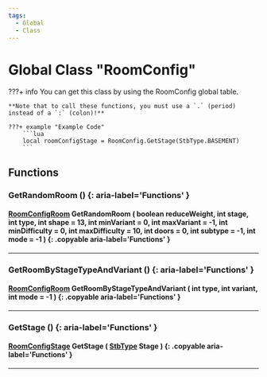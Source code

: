 ```yaml
---
tags:
  - Global
  - Class
---
```

# Global Class "RoomConfig"

???+ info
    You can get this class by using the RoomConfig global table.

    **Note that to call these functions, you must use a `.` (period) instead of a `:` (colon)!**
    
    ???+ example "Example Code"
        ```lua
        local roomConfigStage = RoomConfig.GetStage(StbType.BASEMENT)
        ```
        
## Functions

### GetRandomRoom () {: aria-label='Functions' }
#### [RoomConfigRoom](RoomConfigRoom.md) GetRandomRoom ( boolean reduceWeight, int stage, int type, int shape = 13, int minVariant = 0, int maxVariant = -1, int minDifficulty = 0, int maxDifficulty = 10, int doors = 0, int subtype = -1, int mode = -1 ) {: .copyable aria-label='Functions' }

___
### GetRoomByStageTypeAndVariant () {: aria-label='Functions' }
#### [RoomConfigRoom](RoomConfigRoom.md) GetRoomByStageTypeAndVariant ( int type, int variant, int mode = -1 ) {: .copyable aria-label='Functions' }

___
### GetStage () {: aria-label='Functions' }
#### [RoomConfigStage](RoomConfigStage.md) GetStage ( [StbType](enums/StbType.md) Stage ) {: .copyable aria-label='Functions' }

___

